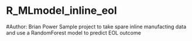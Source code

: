 # R_MLmodel_inline_eol
#Author: Brian Power
Sample project to take spare inline manufacting data and use a RandomForest model to predict EOL outcome
